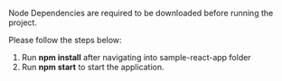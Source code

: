 Node Dependencies are required to be downloaded before running the project.

Please follow the steps below:
1. Run <b>npm install</b> after navigating into sample-react-app folder
2. Run <b>npm start</b> to start the application.